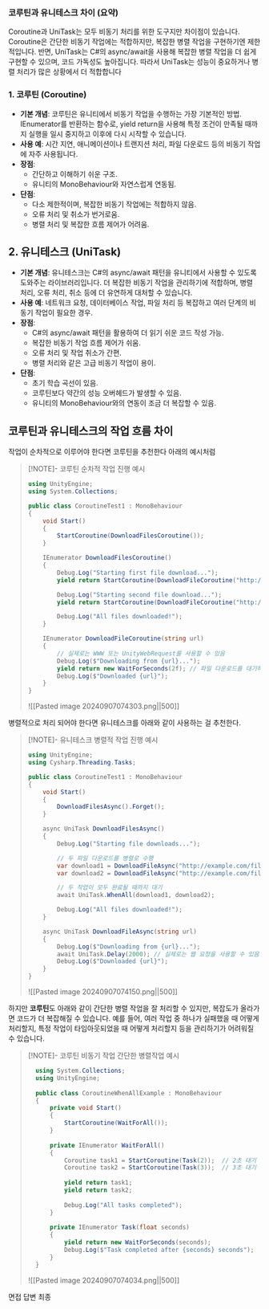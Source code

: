 ### 코루틴과 유니테스크 차이 (요약)
Coroutine과 UniTask는 모두 비동기 처리를 위한 도구지만 차이점이 있습니다. Coroutine은 간단한 비동기 작업에는 적합하지만, 복잡한 병렬 작업을 구현하기엔 제한적입니다. 반면, UniTask는 C#의 async/await을 사용해 복잡한 병렬 작업을 더 쉽게 구현할 수 있으며, 코드 가독성도 높아집니다. 따라서 UniTask는 성능이 중요하거나 병렬 처리가 많은 상황에서 더 적합합니다
### 1. **코루틴 (Coroutine)**
- **기본 개념**: 코루틴은 유니티에서 비동기 작업을 수행하는 가장 기본적인 방법. IEnumerator를 반환하는 함수로,
  yield return을 사용해 특정 조건이 만족될 때까지 실행을 일시 중지하고 이후에 다시 시작할 수 있습니다.
- **사용 예**: 시간 지연, 애니메이션이나 트랜지션 처리, 파일 다운로드 등의 비동기 작업에 자주 사용됩니다.
- **장점**:
    - 간단하고 이해하기 쉬운 구조.
    - 유니티의 MonoBehaviour와 자연스럽게 연동됨.
- **단점**:
    - 다소 제한적이며, 복잡한 비동기 작업에는 적합하지 않음.
    - 오류 처리 및 취소가 번거로움.
    - 병렬 처리 및 복잡한 흐름 제어가 어려움.
## 2. **유니테스크 (UniTask)**
- **기본 개념**: 유니테스크는 C#의 async/await 패턴을 유니티에서 사용할 수 있도록 도와주는 라이브러리입니다. 
  더 복잡한 비동기 작업을 관리하기에 적합하며, 병렬 처리, 오류 처리, 취소 등에 더 유연하게 대처할 수 있습니다.
- **사용 예**: 네트워크 요청, 데이터베이스 작업, 파일 처리 등 복잡하고 여러 단계의 비동기 작업이 필요한 경우.
- **장점**:
    - C#의 async/await 패턴을 활용하여 더 읽기 쉬운 코드 작성 가능.
    - 복잡한 비동기 작업 흐름 제어가 쉬움.
    - 오류 처리 및 작업 취소가 간편.
    - 병렬 처리와 같은 고급 비동기 작업이 용이.
- **단점**:
    - 초기 학습 곡선이 있음.
    - 코루틴보다 약간의 성능 오버헤드가 발생할 수 있음.
    - 유니티의 MonoBehaviour와의 연동이 조금 더 복잡할 수 있음.
## 코루틴과 유니테스크의 작업 흐름 차이
작업이 순차적으로 이루어야 한다면 코루틴을 추천한다 아래의 예시처럼
> [!NOTE]- 코루틴 순차적 작업 진행 예시
> ``` csharp
> using UnityEngine;
> using System.Collections;
> 
> public class CoroutineTest1 : MonoBehaviour
> {
>     void Start()
>     {
>         StartCoroutine(DownloadFilesCoroutine());
>     }
> 
>     IEnumerator DownloadFilesCoroutine()
>     {
>         Debug.Log("Starting first file download...");
>         yield return StartCoroutine(DownloadFileCoroutine("http://example.com/file1"));
> 
>         Debug.Log("Starting second file download...");
>         yield return StartCoroutine(DownloadFileCoroutine("http://example.com/file2"));
> 
>         Debug.Log("All files downloaded!");
>     }
> 
>     IEnumerator DownloadFileCoroutine(string url)
>     {
>         // 실제로는 WWW 또는 UnityWebRequest를 사용할 수 있음
>         Debug.Log($"Downloading from {url}...");
>         yield return new WaitForSeconds(2f); // 파일 다운로드를 대기하는 부분
>         Debug.Log($"Downloaded {url}");
>     }
> }
> 
> ```
> ![[Pasted image 20240907074303.png||500]]

병렬적으로 처리 되어야 한다면 유니테스크를 아래와 같이 사용하는 걸 추천한다.
> [!NOTE]- 유니테스크 병렬적 작업 진행 예시
> 
> ``` csharp
> using UnityEngine;
> using Cysharp.Threading.Tasks;
> 
> public class CoroutineTest1 : MonoBehaviour
> {
>     void Start()
>     {
>         DownloadFilesAsync().Forget();
>     }
> 
>     async UniTask DownloadFilesAsync()
>     {
>         Debug.Log("Starting file downloads...");
> 
>         // 두 파일 다운로드를 병렬로 수행
>         var download1 = DownloadFileAsync("http://example.com/file1");
>         var download2 = DownloadFileAsync("http://example.com/file2");
> 
>         // 두 작업이 모두 완료될 때까지 대기
>         await UniTask.WhenAll(download1, download2);
> 
>         Debug.Log("All files downloaded!");
>     }
> 
>     async UniTask DownloadFileAsync(string url)
>     {
>         Debug.Log($"Downloading from {url}...");
>         await UniTask.Delay(2000); // 실제로는 웹 요청을 사용할 수 있음
>         Debug.Log($"Downloaded {url}");
>     }
> }
> 
> ```
> ![[Pasted image 20240907074150.png||500]]

하지만 **코루틴**도 아래와 같이 간단한 병렬 작업을 잘 처리할 수 있지만, 복잡도가 올라가면 코드가 더 복잡해질 수 있습니다. 
예를 들어, 여러 작업 중 하나가 실패했을 때 어떻게 처리할지, 특정 작업이 타임아웃되었을 때 어떻게 처리할지 등을 관리하기가 어려워질 수 있습니다.
> [!NOTE]- 코루틴 비동기 작업 간단한 병렬작업 예시
> ``` csharp
> 	using System.Collections;
> 	using UnityEngine;
> 	 
> 	public class CoroutineWhenAllExample : MonoBehaviour
> 	{
> 	    private void Start()
> 	    {
> 	        StartCoroutine(WaitForAll());
> 	    }
> 	 
> 	    private IEnumerator WaitForAll()
> 	    {
> 	        Coroutine task1 = StartCoroutine(Task(2));  // 2초 대기
> 	        Coroutine task2 = StartCoroutine(Task(3));  // 3초 대기
> 	 
> 	        yield return task1;
> 	        yield return task2;
> 	 
> 	        Debug.Log("All tasks completed");
> 	    }
> 	 
> 	    private IEnumerator Task(float seconds)
> 	    {
> 	        yield return new WaitForSeconds(seconds);
> 	        Debug.Log($"Task completed after {seconds} seconds");
> 	    }
> 	}
> ```
> ![[Pasted image 20240907074034.png||500]]

면접 답변 최종


